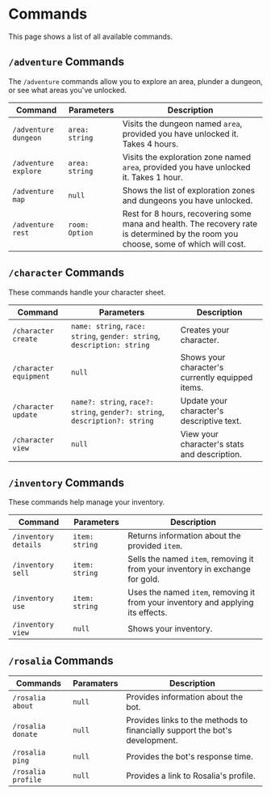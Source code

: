 # Commands

This page shows a list of all available commands.

## `/adventure` Commands

The `/adventure` commands allow you to explore an area, plunder a dungeon, or see what areas you've unlocked.

| Command              | Parameters     | Description                                                                                                                         |
| -------------------- | -------------- | ----------------------------------------------------------------------------------------------------------------------------------- |
| `/adventure dungeon` | `area: string` | Visits the dungeon named `area`, provided you have unlocked it. Takes 4 hours.                                                      |
| `/adventure explore` | `area: string` | Visits the exploration zone named `area`, provided you have unlocked it. Takes 1 hour.                                              |
| `/adventure map`     | `null`         | Shows the list of exploration zones and dungeons you have unlocked.                                                                 |
| `/adventure rest`    | `room: Option` | Rest for 8 hours, recovering some mana and health. The recovery rate is determined by the room you choose, some of which will cost. |

## `/character` Commands

These commands handle your character sheet.

| Command                | Parameters                                                                  | Description                                      |
| ---------------------- | --------------------------------------------------------------------------- | ------------------------------------------------ |
| `/character create`    | `name: string`, `race: string`, `gender: string`, `description: string`     | Creates your character.                          |
| `/character equipment` | `null`                                                                      | Shows your character's currently equipped items. |
| `/character update`    | `name?: string`, `race?: string`, `gender?: string`, `description?: string` | Update your character's descriptive text.        |
| `/character view`      | `null`                                                                      | View your character's stats and description.     |

## `/inventory` Commands

These commands help manage your inventory.

| Command              | Parameters     | Description                                                                      |
| -------------------- | -------------- | -------------------------------------------------------------------------------- |
| `/inventory details` | `item: string` | Returns information about the provided `item`.                                   |
| `/inventory sell`    | `item: string` | Sells the named `item`, removing it from your inventory in exchange for gold.    |
| `/inventory use`     | `item: string` | Uses the named `item`, removing it from your inventory and applying its effects. |
| `/inventory view`    | `null`         | Shows your inventory.                                                            |

## `/rosalia` Commands

| Commands           | Paramaters | Description                                                                 |
| ------------------ | ---------- | --------------------------------------------------------------------------- |
| `/rosalia about`   | `null`     | Provides information about the bot.                                         |
| `/rosalia donate`  | `null`     | Provides links to the methods to financially support the bot's development. |
| `/rosalia ping`    | `null`     | Provides the bot's response time.                                           |
| `/rosalia profile` | `null`     | Provides a link to Rosalia's profile.                                       |
